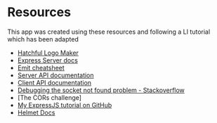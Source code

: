 # Resources

This app was created using these resources and following a LI tutorial which has been adapted

- [Hatchful Logo Maker](https://www.brandcrowd.com/logo-maker)
- [Express Server docs](https://expressjs.com/en/starter/hello-world.html)
- [Emit cheatsheet](https://socket.io/docs/emit-cheatsheet/)
- [Server API documentation](https://socket.io/docs/server-api/)
- [Client API documentation](https://socket.io/docs/client-api/)
- [Debugging the socket not found problem - Stackoverflow](https://stackoverflow.com/questions/19426882/node-js-socket-io-socket-io-js-not-found)
- [The CORs challenge]
- [My ExpressJS tutorial on GitHub](https://github.com/SumiSastri/expressJs-server-side-security)
- [Helmet Docs](helmetjs.github.io)